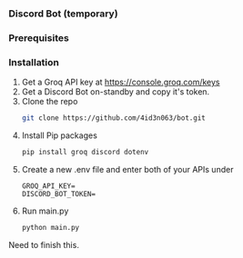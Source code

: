 ### Discord Bot (temporary)

### Prerequisites
### Installation

1. Get a Groq API key at https://console.groq.com/keys
2. Get a Discord Bot on-standby and copy it's token.
3. Clone the repo
   ```sh
   git clone https://github.com/4id3n063/bot.git
   ```
4. Install Pip packages
   ```sh
   pip install groq discord dotenv
   ```
5. Create a new .env file and enter both of your APIs under
   ```env
   GROQ_API_KEY=
   DISCORD_BOT_TOKEN=
   ```
6. Run main.py
   ```sh
   python main.py
   ```

Need to finish this.
